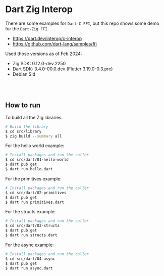 # Dart Zig Interop

There are some examples for `Dart-C FFI`, but this repo shows some demo for the `Dart-Zig FFI`.
- https://dart.dev/interop/c-interop
- https://github.com/dart-lang/samples/ffi

Used those versions as of Feb 2024:
- Zig SDK: 0.12.0-dev.2250
- Dart SDK: 3.4.0-00.0.dev (Flutter 3.19.0-0.3.pre)
- Debian Sid

<br/>
<br/>

## How to run

To build all the Zig libraries:
```sh
# Build the library
$ cd src/library
$ zig build --summary all
```

For the hello world example:
```sh
# Install packages and run the caller
$ cd src/dart/01-hello-world
$ dart pub get
$ dart run hello.dart
```

For the primitives example:
```sh
# Install packages and run the caller
$ cd src/dart/02-primitives
$ dart pub get
$ dart run primitives.dart
```

For the structs example:
```sh
# Install packages and run the caller
$ cd src/dart/03-structs
$ dart pub get
$ dart run structs.dart
```

For the async example:
```sh
# Install packages and run the caller
$ cd src/dart/04-async
$ dart pub get
$ dart run async.dart
```
